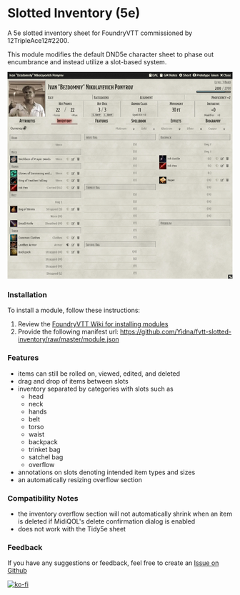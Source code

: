 # Slotted Inventory (5e)

A 5e slotted inventory sheet for FoundryVTT commissioned by 12TripleAce12#2200.

This module modifies the default DND5e character sheet to phase out encumbrance and instead
utilize a slot-based system.

![character sheet](./samples/sample-slotted-inventory-sheet.png)

### Installation 

To install a module, follow these instructions:

1. Review the [FoundryVTT Wiki for installing modules](https://foundryvtt.wiki/en/basics/Modules)
2. Provide the following manifest url: https://github.com/Yidna/fvtt-slotted-inventory/raw/master/module.json

### Features
- items can still be rolled on, viewed, edited, and deleted
- drag and drop of items between slots
- inventory separated by categories with slots such as
  - head
  - neck
  - hands
  - belt
  - torso
  - waist
  - backpack
  - trinket bag
  - satchel bag
  - overflow
- annotations on slots denoting intended item types and sizes
- an automatically resizing overflow section

### Compatibility Notes
- the inventory overflow section will not automatically shrink when an item is deleted if
  MidiQOL's delete confirmation dialog is enabled
- does not work with the Tidy5e sheet

### Feedback

If you have any suggestions or feedback, feel free to create an [Issue on Github](https://github.com/Yidna/fvtt-simple-chat-damage-buttons/issues)

[![ko-fi](https://ko-fi.com/img/githubbutton_sm.svg)](https://ko-fi.com/Z8Z849XS2)